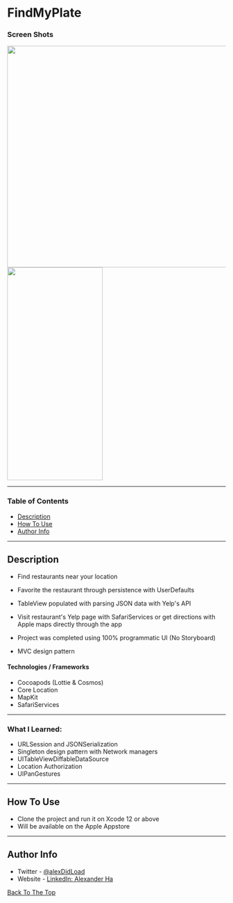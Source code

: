 # FindMyPlate

### Screen Shots
 
 <img src="https://user-images.githubusercontent.com/67172004/109069157-aed7ed00-76a5-11eb-99a5-10bbf1734f3c.png" width="600" height="510">    <img src="https://user-images.githubusercontent.com/67172004/107616791-937bd500-6c03-11eb-9d77-74205e88ca5f.gif" width="220" height="490">

---

### Table of Contents

- [Description](#description)
- [How To Use](#how-to-use)
- [Author Info](#author-info)

---

## Description

- Find restaurants near your location

- Favorite the restaurant through persistence with UserDefaults

- TableView populated with parsing JSON data with Yelp's API

- Visit restaurant's Yelp page with SafariServices or get directions with Apple maps directly through the app

- Project was completed using 100% programmatic UI (No Storyboard)

- MVC design pattern

#### Technologies / Frameworks

- Cocoapods (Lottie & Cosmos)
- Core Location
- MapKit
- SafariServices

---
### What I Learned:
- URLSession and JSONSerialization
- Singleton design pattern with Network managers 
- UITableViewDiffableDataSource
- Location Authorization
- UIPanGestures
---

## How To Use

- Clone the project and run it on Xcode 12 or above
- Will be available on the Apple Appstore
---

## Author Info

- Twitter - [@alexDidLoad](https://twitter.com/alexDidLoad)
- Website - [LinkedIn: Alexander Ha](https://linkedin.com/in/alexhha)

[Back To The Top](#FindMyPlate)
